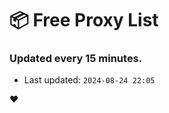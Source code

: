 # :package: Free Proxy List
### Updated every 15 minutes.

- Last updated: `2024-08-24 22:05`

:heart:
